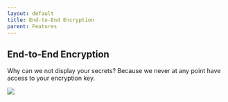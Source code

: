 ```yaml
---
layout: default
title: End-to-End Encryption
parent: Features
---
```


## End-to-End Encryption

Why can we not display your secrets? Because we never at any point have access to your encryption key.

![](https://p30.f1.n0.cdn.getcloudapp.com/items/qGuXvXXv/d7313bae-0879-43ff-ad5e-50ff427e8fb0.jpg?v=a5925db822ef15c3c8ec1ccdff003446)

